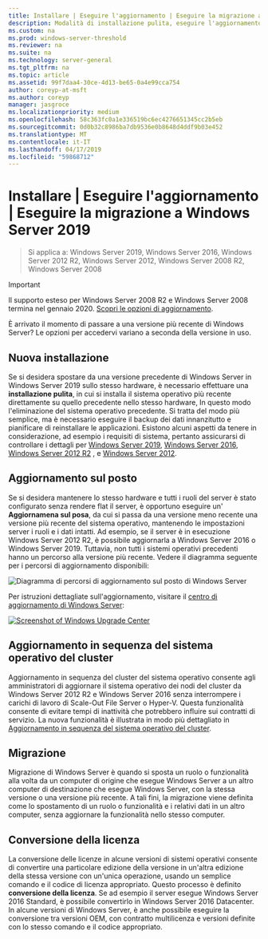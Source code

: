 ```yaml
---
title: Installare | Eseguire l'aggiornamento | Eseguire la migrazione a Windows Server 2019
description: Modalità di installazione pulita, eseguire l'aggiornamento o la migrazione a Windows Server 2019.
ms.custom: na
ms.prod: windows-server-threshold
ms.reviewer: na
ms.suite: na
ms.technology: server-general
ms.tgt_pltfrm: na
ms.topic: article
ms.assetid: 99f7daa4-30ce-4d13-be65-0a4e99cca754
author: coreyp-at-msft
ms.author: coreyp
manager: jasgroce
ms.localizationpriority: medium
ms.openlocfilehash: 58c363fc0a1e336519bc6ec4276651345cc2b5eb
ms.sourcegitcommit: 0d0b32c8986ba7db9536e0b8648d4ddf9b03e452
ms.translationtype: MT
ms.contentlocale: it-IT
ms.lasthandoff: 04/17/2019
ms.locfileid: "59868712"
---
```

# <a name="install--upgrade--migrate-to-windows-server-2019"></a>Installare | Eseguire l'aggiornamento | Eseguire la migrazione a Windows Server 2019

>Si applica a: Windows Server 2019, Windows Server 2016, Windows Server 2012 R2, Windows Server 2012, Windows Server 2008 R2, Windows Server 2008

> [!IMPORTANT]
> Il supporto esteso per Windows Server 2008 R2 e Windows Server 2008 termina nel gennaio 2020. [Scopri le opzioni di aggiornamento](http://aka.ms/upgradecenter).

È arrivato il momento di passare a una versione più recente di Windows Server? Le opzioni per accedervi variano a seconda della versione in uso.

## <a name="clean-install"></a>Nuova installazione
Se si desidera spostare da una versione precedente di Windows Server in Windows Server 2019 sullo stesso hardware, è necessario effettuare una **installazione pulita**, in cui si installa il sistema operativo più recente direttamente su quello precedente nello stesso hardware, In questo modo l'eliminazione del sistema operativo precedente. Si tratta del modo più semplice, ma è necessario eseguire il backup dei dati innanzitutto e pianificare di reinstallare le applicazioni. Esistono alcuni aspetti da tenere in considerazione, ad esempio i requisiti di sistema, pertanto assicurarsi di controllare i dettagli per [Windows Server 2019](https://go.microsoft.com/fwlink/?linkid=2006124), [Windows Server 2016](https://go.microsoft.com/fwlink/?LinkID=825558), [Windows Server 2012 R2](https://technet.microsoft.com/library/dn303418) , e [Windows Server 2012](https://technet.microsoft.com/library/jj134246.aspx).

## <a name="in-place-upgrade"></a>Aggiornamento sul posto
Se si desidera mantenere lo stesso hardware e tutti i ruoli del server è stato configurato senza rendere flat il server, è opportuno eseguire un' **Aggiornamena sul posa**, da cui si passa da una versione meno recente una versione più recente del sistema operativo, mantenendo le impostazioni server i ruoli e i dati intatti. Ad esempio, se il server è in esecuzione Windows Server 2012 R2, è possibile aggiornarla a Windows Server 2016 o Windows Server 2019. Tuttavia, non tutti i sistemi operativi precedenti hanno un percorso alla versione più recente. Vedere il diagramma seguente per i percorsi di aggiornamento disponibili:

![Diagramma di percorsi di aggiornamento sul posto di Windows Server](media/upgrade-paths.png)

Per istruzioni dettagliate sull'aggiornamento, visitare il [centro di aggiornamento di Windows Server](http://aka.ms/upgradecenter):

<a href="http://aka.ms/upgradecenter"><img src="media/upgrade-center.png" alt="Screenshot of Windows Upgrade Center" title="Centro di aggiornamento di Windows Server"></a>

## <a name="cluster-os-rolling-upgrade"></a>Aggiornamento in sequenza del sistema operativo del cluster
Aggiornamento in sequenza del cluster del sistema operativo consente agli amministratori di aggiornare il sistema operativo dei nodi del cluster da Windows Server 2012 R2 e Windows Server 2016 senza interrompere i carichi di lavoro di Scale-Out File Server o Hyper-V. Questa funzionalità consente di evitare tempi di inattività che potrebbero influire sui contratti di servizio. La nuova funzionalità è illustrata in modo più dettagliato in [Aggiornamento in sequenza del sistema operativo del cluster](https://technet.microsoft.com/windows-server-docs/failover-clustering/cluster-operating-system-rolling-upgrade).

## <a name="migration"></a>Migrazione

Migrazione di Windows Server è quando si sposta un ruolo o funzionalità alla volta da un computer di origine che esegue Windows Server a un altro computer di destinazione che esegue Windows Server, con la stessa versione o una versione più recente. A tali fini, la migrazione viene definita come lo spostamento di un ruolo o funzionalità e i relativi dati in un altro computer, senza aggiornare la funzionalità nello stesso computer. 

## <a name="license-conversion"></a>Conversione della licenza
La conversione delle licenze in alcune versioni di sistemi operativi consente di convertire una particolare edizione della versione in un'altra edizione della stessa versione con un'unica operazione, usando un semplice comando e il codice di licenza appropriato. Questo processo è definito **conversione della licenza**. Se ad esempio il server esegue Windows Server 2016 Standard, è possibile convertirlo in Windows Server 2016 Datacenter. In alcune versioni di Windows Server, è anche possibile eseguire la conversione tra versioni OEM, con contratto multilicenza e versioni definite con lo stesso comando e il codice appropriato.


 
 
